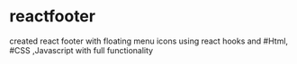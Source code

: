 # reactfooter
created react footer with floating menu icons using react hooks and #Html, #CSS ,Javascript with full functionality
